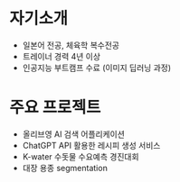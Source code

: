 # 자기소개
* 일본어 전공, 체육학 복수전공
* 트레이너 경력 4년 이상
* 인공지능 부트캠프 수료 (이미지 딥러닝 과정)

# 주요 프로젝트
* 올리브영 AI 검색 어플리케이션
* ChatGPT API 활용한 레시피 생성 서비스
* K-water 수돗물 수요예측 경진대회
* 대장 용종 segmentation
